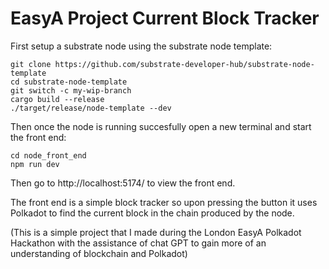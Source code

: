 # EasyA Project Current Block Tracker



First setup a substrate node using the substrate node template:

```
git clone https://github.com/substrate-developer-hub/substrate-node-template
cd substrate-node-template
git switch -c my-wip-branch
cargo build --release
./target/release/node-template --dev
```
Then once the node is running succesfully open a new terminal and start the front end: 

```
cd node_front_end
npm run dev
```
Then go to http://localhost:5174/ to view the front end.

The front end is a simple block tracker so upon pressing the button it uses Polkadot to find the current block in the chain produced by the node.

(This is a simple project that I made during the London EasyA Polkadot Hackathon with the assistance of chat GPT to gain more of an understanding of blockchain and Polkadot)
